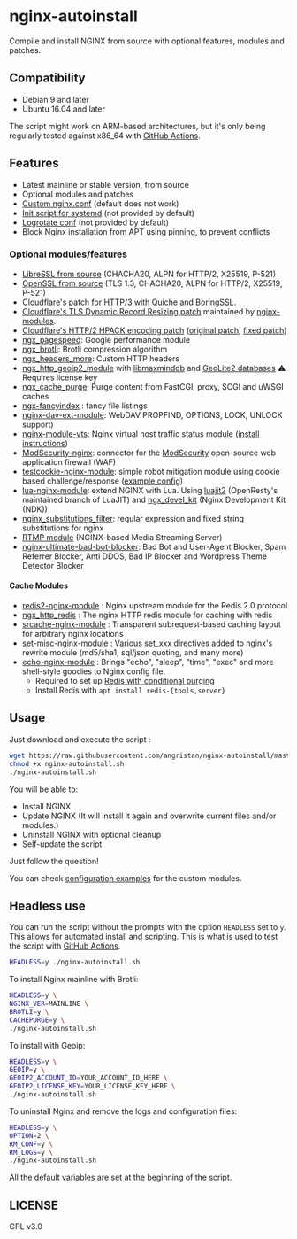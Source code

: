 # nginx-autoinstall

Compile and install NGINX from source with optional features, modules and patches.

## Compatibility

-   Debian 9 and later
-   Ubuntu 16.04 and later

The script might work on ARM-based architectures, but it's only being regularly tested against x86_64 with [GitHub Actions](https://github.com/angristan/nginx-autoinstall/actions/workflows/build.yml).

## Features

-   Latest mainline or stable version, from source
-   Optional modules and patches
-   [Custom nginx.conf](https://github.com/angristan/nginx-autoinstall/blob/master/conf/nginx.conf) (default does not work)
-   [Init script for systemd](https://github.com/angristan/nginx-autoinstall/blob/master/conf/nginx.service) (not provided by default)
-   [Logrotate conf](https://github.com/angristan/nginx-autoinstall/blob/master/conf/nginx-logrotate) (not provided by default)
-   Block Nginx installation from APT using pinning, to prevent conflicts

### Optional modules/features

-   [LibreSSL from source](http://www.libressl.org/) (CHACHA20, ALPN for HTTP/2, X25519, P-521)
-   [OpenSSL from source](https://www.openssl.org/) (TLS 1.3, CHACHA20, ALPN for HTTP/2, X25519, P-521)
-   [Cloudflare's patch for HTTP/3](https://blog.cloudflare.com/experiment-with-http-3-using-nginx-and-quiche/) with [Quiche](https://github.com/cloudflare/quiche) and [BoringSSL](https://github.com/google/boringssl).
-   [Cloudflare's TLS Dynamic Record Resizing patch](https://blog.cloudflare.com/optimizing-tls-over-tcp-to-reduce-latency/) maintained by [nginx-modules](https://github.com/nginx-modules/ngx_http_tls_dyn_size).
-   [Cloudflare's HTTP/2 HPACK encoding patch](https://blog.cloudflare.com/hpack-the-silent-killer-feature-of-http-2/) ([original patch](https://github.com/cloudflare/sslconfig/blob/master/patches/nginx_1.13.1_http2_hpack.patch), [fixed patch](https://github.com/hakasenyang/openssl-patch/blob/master/nginx_hpack_push_1.15.3.patch))
-   [ngx_pagespeed](https://github.com/pagespeed/ngx_pagespeed): Google performance module
-   [ngx_brotli](https://github.com/google/ngx_brotli): Brotli compression algorithm
-   [ngx_headers_more](https://github.com/openresty/headers-more-nginx-module): Custom HTTP headers
-   [ngx_http_geoip2_module](https://github.com/leev/ngx_http_geoip2_module) with [libmaxminddb](https://github.com/maxmind/libmaxminddb) and [GeoLite2 databases](https://dev.maxmind.com/geoip/geoip2/geolite2/) ⚠️ Requires license key
-   [ngx_cache_purge](https://github.com/FRiCKLE/ngx_cache_purge): Purge content from FastCGI, proxy, SCGI and uWSGI caches
-   [ngx-fancyindex](https://github.com/aperezdc/ngx-fancyindex) : fancy file listings
-   [nginx-dav-ext-module](https://github.com/arut/nginx-dav-ext-module): WebDAV PROPFIND, OPTIONS, LOCK, UNLOCK support)
-   [nginx-module-vts](https://github.com/vozlt/nginx-module-vts): Nginx virtual host traffic status module ([install instructions](https://github.com/vozlt/nginx-module-vts#installation))
-   [ModSecurity-nginx](https://github.com/SpiderLabs/ModSecurity-nginx): connector for the [ModSecurity](https://github.com/SpiderLabs/ModSecurity) open-source web application firewall (WAF)
-   [testcookie-nginx-module](https://github.com/kyprizel/testcookie-nginx-module): simple robot mitigation module using cookie based challenge/response ([example config](https://github.com/kyprizel/testcookie-nginx-module#example-configuration))
-   [lua-nginx-module](https://github.com/openresty/lua-nginx-module): extend NGINX with Lua. Using [luajit2](https://github.com/openresty/luajit2) (OpenResty's maintained branch of LuaJIT) and [ngx_devel_kit](https://github.com/simplresty/ngx_devel_kit) (Nginx Development Kit (NDK))
-   [nginx_substitutions_filter](https://github.com/yaoweibin/ngx_http_substitutions_filter_module): regular expression and fixed string substitutions for nginx
-   [RTMP module](https://github.com/arut/nginx-rtmp-module) (NGINX-based Media Streaming Server)
-   [nginx-ultimate-bad-bot-blocker](https://github.com/mitchellkrogza/nginx-ultimate-bad-bot-blocker): Bad Bot and User-Agent Blocker, Spam Referrer Blocker, Anti DDOS, Bad IP Blocker and Wordpress Theme Detector Blocker

#### Cache Modules

-   [redis2-nginx-module](https://github.com/openresty/redis2-nginx-module) : Nginx upstream module for the Redis 2.0 protocol
-   [ngx_http_redis](https://www.nginx.com/resources/wiki/modules/redis/) : The nginx HTTP redis module for caching with redis
-   [srcache-nginx-module](https://github.com/openresty/srcache-nginx-module) : Transparent subrequest-based caching layout for arbitrary nginx locations
-   [set-misc-nginx-module](https://github.com/openresty/set-misc-nginx-module) : Various set_xxx directives added to nginx's rewrite module (md5/sha1, sql/json quoting, and many more)
-   [echo-nginx-module](https://github.com/openresty/echo-nginx-module) : Brings "echo", "sleep", "time", "exec" and more shell-style goodies to Nginx config file.
    -   Required to set up [Redis with conditional purging](https://easyengine.io/wordpress-nginx/tutorials/single-site/redis_cache-with-conditional-purging/)
    -   Install Redis with `apt install redis-{tools,server}`

## Usage

Just download and execute the script :

```sh
wget https://raw.githubusercontent.com/angristan/nginx-autoinstall/master/nginx-autoinstall.sh
chmod +x nginx-autoinstall.sh
./nginx-autoinstall.sh
```

You will be able to:

-   Install NGINX
-   Update NGINX (It will install it again and overwrite current files and/or modules.)
-   Uninstall NGINX with optional cleanup
-   Self-update the script

Just follow the question!

You can check [configuration examples](https://github.com/angristan/nginx-autoinstall/tree/master/conf) for the custom modules.

## Headless use

You can run the script without the prompts with the option `HEADLESS` set to `y`. This allows for automated install and scripting. This is what is used to test the script with [GitHub Actions](https://github.com/angristan/nginx-autoinstall/actions/workflows/build.yml).

```sh
HEADLESS=y ./nginx-autoinstall.sh
```

To install Nginx mainline with Brotli:

```sh
HEADLESS=y \
NGINX_VER=MAINLINE \
BROTLI=y \
CACHEPURGE=y \
./nginx-autoinstall.sh
```

To install with Geoip:

```sh
HEADLESS=y \
GEOIP=y \
GEOIP2_ACCOUNT_ID=YOUR_ACCOUNT_ID_HERE \
GEOIP2_LICENSE_KEY=YOUR_LICENSE_KEY_HERE \
./nginx-autoinstall.sh
```

To uninstall Nginx and remove the logs and configuration files:

```sh
HEADLESS=y \
OPTION=2 \
RM_CONF=y \
RM_LOGS=y \
./nginx-autoinstall.sh
```

All the default variables are set at the beginning of the script.

## LICENSE

GPL v3.0
